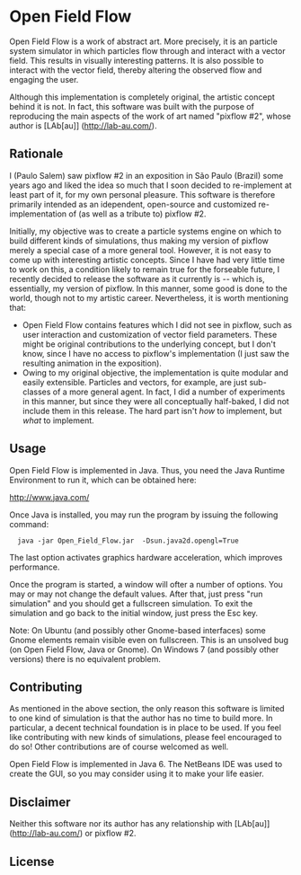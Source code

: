 Open Field Flow
===============

Open Field Flow is a work of abstract art. More precisely, it is an particle system simulator in 
which particles flow through and interact with a vector field. This results in visually interesting patterns.
It is also possible to interact with the vector field, thereby altering the observed flow and engaging the user.

Although this implementation is completely  original, the artistic concept behind it is not. In fact, 
this software was built with the purpose of reproducing the main aspects of the work of art named "pixflow #2", 
whose author is [LAb\[au\]] (http://lab-au.com/). 


Rationale
----------

I (Paulo Salem) saw pixflow #2 in an exposition in São Paulo (Brazil) some years ago and liked the idea so much that I 
soon decided to re-implement at least part of it, for my own personal pleasure. This software is therefore 
primarily intended as an idependent, open-source and customized re-implementation of (as well as a tribute to) 
pixflow #2.

Initially, my objective was to create a particle systems engine on which to build different kinds 
of simulations, thus making my version of pixflow merely a special case of a more general tool. However, it is not easy
to come up with interesting artistic concepts. Since I have had very little time to work on this, a condition likely
to remain true for the forseable future, I recently decided to release the software as it currently is -- which is, essentially,
my version of pixflow. In this manner, some good is done to the world, though not to my artistic career. 
Nevertheless, it is worth mentioning that:

  * Open Field Flow contains features which I did not see in pixflow, such as user interaction and customization of vector field 
    parameters. These might be original contributions to the underlying concept, but I don't know, since I have no access
    to pixflow's implementation (I just saw the resulting animation in the exposition).
  * Owing to my original objective, the implementation is quite modular and easily extensible. Particles and vectors,
    for example, are just sub-classes of a more general agent. In fact, I did a number of experiments in this manner,
    but since they were all conceptually half-baked, I did not include them in this release. The hard part
    isn't _how_ to implement, but _what_ to implement.


Usage
-----

Open Field Flow is implemented in Java. Thus, you need the Java Runtime Environment to run it, which can be 
obtained here: 

   http://www.java.com/

Once Java is installed, you may run the program by issuing the following command:

  ```shell
    java -jar Open_Field_Flow.jar  -Dsun.java2d.opengl=True
  ```
  
The last option activates graphics hardware acceleration, which improves performance.

Once the program is started, a window will ofter a number of options. You may or may not change the default values. 
After that, just press "run simulation" and you should get a fullscreen simulation. To exit the simulation and go 
back to the initial window, just press the Esc key.

Note: On Ubuntu (and possibly other Gnome-based interfaces) some Gnome elements remain visible even on fullscreen.
This is an unsolved bug (on Open Field Flow, Java or Gnome). On Windows 7 (and possibly other versions) 
there is no equivalent problem.


Contributing
------------
  
As mentioned in the above section, the only reason this software is limited to one kind of simulation is
that the author has no time to build more. In particular, a decent technical foundation is in place
to be used. If you feel like contributing with new kinds of simulations, please feel encouraged to do
so! Other contributions are of course welcomed as well. 

Open Field Flow is implemented in Java 6. The NetBeans IDE was used to create the GUI, so you may consider
using it to make your life easier.


Disclaimer
---------

Neither this software nor its author has any relationship with [LAb\[au\]] (http://lab-au.com/)
or pixflow #2.


License
-------
